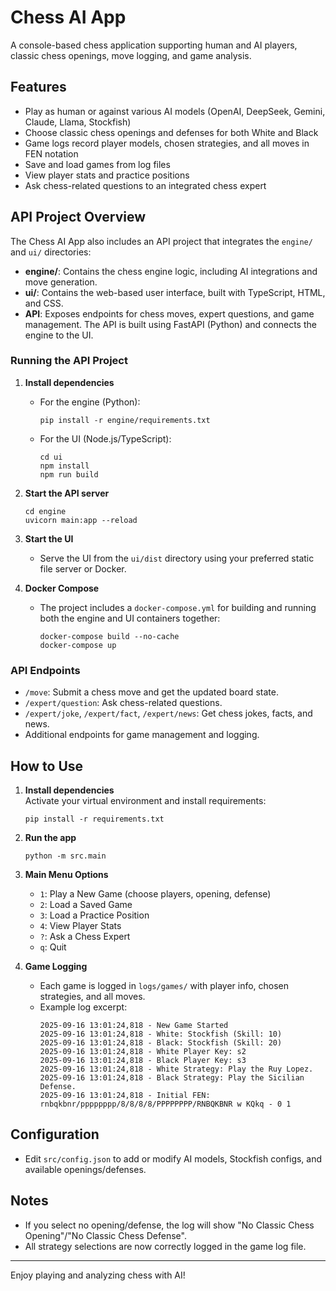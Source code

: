 # Chess AI App

A console-based chess application supporting human and AI players, classic chess openings, move logging, and game analysis.

## Features

- Play as human or against various AI models (OpenAI, DeepSeek, Gemini, Claude, Llama, Stockfish)
- Choose classic chess openings and defenses for both White and Black
- Game logs record player models, chosen strategies, and all moves in FEN notation
- Save and load games from log files
- View player stats and practice positions
- Ask chess-related questions to an integrated chess expert

## API Project Overview

The Chess AI App also includes an API project that integrates the `engine/` and `ui/` directories:

- **engine/**: Contains the chess engine logic, including AI integrations and move generation.
- **ui/**: Contains the web-based user interface, built with TypeScript, HTML, and CSS.
- **API**: Exposes endpoints for chess moves, expert questions, and game management. The API is built using FastAPI (Python) and connects the engine to the UI.

### Running the API Project

1. **Install dependencies**
   - For the engine (Python):
     ```
     pip install -r engine/requirements.txt
     ```
   - For the UI (Node.js/TypeScript):
     ```
     cd ui
     npm install
     npm run build
     ```

2. **Start the API server**
   ```
   cd engine
   uvicorn main:app --reload
   ```

3. **Start the UI**
   - Serve the UI from the `ui/dist` directory using your preferred static file server or Docker.

4. **Docker Compose**
   - The project includes a `docker-compose.yml` for building and running both the engine and UI containers together:
     ```
     docker-compose build --no-cache
     docker-compose up
     ```

### API Endpoints

- `/move`: Submit a chess move and get the updated board state.
- `/expert/question`: Ask chess-related questions.
- `/expert/joke`, `/expert/fact`, `/expert/news`: Get chess jokes, facts, and news.
- Additional endpoints for game management and logging.

## How to Use

1. **Install dependencies**  
   Activate your virtual environment and install requirements:
   ```
   pip install -r requirements.txt
   ```

2. **Run the app**
   ```
   python -m src.main
   ```

3. **Main Menu Options**
   - `1`: Play a New Game (choose players, opening, defense)
   - `2`: Load a Saved Game
   - `3`: Load a Practice Position
   - `4`: View Player Stats
   - `?`: Ask a Chess Expert
   - `q`: Quit

4. **Game Logging**
   - Each game is logged in `logs/games/` with player info, chosen strategies, and all moves.
   - Example log excerpt:
     ```
     2025-09-16 13:01:24,818 - New Game Started
     2025-09-16 13:01:24,818 - White: Stockfish (Skill: 10)
     2025-09-16 13:01:24,818 - Black: Stockfish (Skill: 20)
     2025-09-16 13:01:24,818 - White Player Key: s2
     2025-09-16 13:01:24,818 - Black Player Key: s3
     2025-09-16 13:01:24,818 - White Strategy: Play the Ruy Lopez.
     2025-09-16 13:01:24,818 - Black Strategy: Play the Sicilian Defense.
     2025-09-16 13:01:24,818 - Initial FEN: rnbqkbnr/pppppppp/8/8/8/8/PPPPPPPP/RNBQKBNR w KQkq - 0 1
     ```

## Configuration

- Edit `src/config.json` to add or modify AI models, Stockfish configs, and available openings/defenses.

## Notes

- If you select no opening/defense, the log will show "No Classic Chess Opening"/"No Classic Chess Defense".
- All strategy selections are now correctly logged in the game log file.

---

Enjoy playing and analyzing chess with AI!
